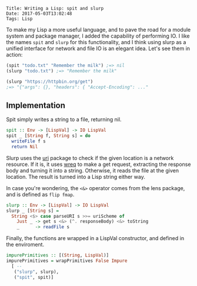     Title: Writing a Lisp: spit and slurp
    Date: 2017-05-03T13:02:48
    Tags: Lisp

To make my Lisp a more useful language, and to pave the road for a module system and package manager, I added the capability of performing IO. I like the names `spit` and `slurp` for this functionality, and I think using slurp as a unified interface for network and file IO is an elegant idea. Let's see them in action:

<!-- more -->

```scheme
(spit "todo.txt" "Remember the milk") ;=> nil
(slurp "todo.txt") ;=> "Remember the milk"

(slurp "https://httpbin.org/get") 
;=> "{"args": {}, "headers": { "Accept-Encoding": ..."
```

## Implementation

Spit simply writes a string to a file, returning nil.

```haskell
spit :: Env -> [LispVal] -> IO LispVal
spit _ [String f, String s] = do
  writeFile f s
  return Nil
```

Slurp uses the [uri](https://hackage.haskell.org/package/uri) package to check if the given location is a network resource.
If it is, it uses [wreq](http://www.serpentine.com/wreq/tutorial.html) to make a get request, extracting the response body and turning it into a string.
Otherwise, it reads the file at the given location.
The result is turned into a Lisp string either way.

In case you're wondering, the `<&>` operator comes from the lens package, and is defined as `flip fmap`.

```haskell
slurp :: Env -> [LispVal] -> IO LispVal
slurp _ [String s] =
  String <$> case parseURI s >>= uriScheme of
    Just _ -> get s <&> (^. responseBody) <&> toString
    _      -> readFile s
```

Finally, the functions are wrapped in a LispVal constructor, and defined in the enviroment.

```haskell
impurePrimitives :: [(String, LispVal)]
impurePrimitives = wrapPrimitives False Impure 
  [ --
   ("slurp", slurp), 
   ("spit", spit)]
```
